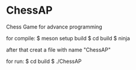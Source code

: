 # ChessAP
Chess Game for advance programming

for compile:
  $ meson setup build
  $ cd build
  $ ninja
  
after that creat a file with name "ChessAP"

for run:
   $ cd build
   $ ./ChessAP
